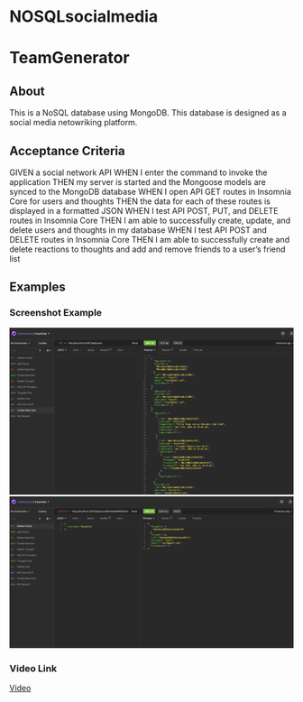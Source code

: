 # NOSQLsocialmedia

# TeamGenerator

## About
This is a NoSQL database using MongoDB. This database is designed as a social media netowriking platform.


## Acceptance Criteria
GIVEN a social network API
WHEN I enter the command to invoke the application
THEN my server is started and the Mongoose models are synced to the MongoDB database
WHEN I open API GET routes in Insomnia Core for users and thoughts
THEN the data for each of these routes is displayed in a formatted JSON
WHEN I test API POST, PUT, and DELETE routes in Insomnia Core
THEN I am able to successfully create, update, and delete users and thoughts in my database
WHEN I test API POST and DELETE routes in Insomnia Core
THEN I am able to successfully create and delete reactions to thoughts and add and remove friends to a user’s friend list


## Examples

### Screenshot Example
![alt text](https://github.com/MichelleHirano/NOSQLsocialmedia/blob/20da6057822385339409e7cb94857726047fb2db/public/getall.png)
![alt text](https://github.com/MichelleHirano/NOSQLsocialmedia/blob/20da6057822385339409e7cb94857726047fb2db/public/deleyefriend.png)



### Video Link

[Video](https://drive.google.com/file/d/1CtbP26Y5_0GVYH0v8bZGqwg6k7C5jSOu/view?usp=sharing)
